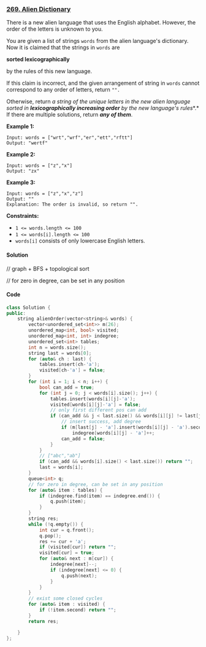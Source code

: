 ### [269. Alien Dictionary](https://leetcode.com/problems/alien-dictionary/)

There is a new alien language that uses the English alphabet. However, the order of the letters is unknown to you.

You are given a list of strings `words` from the alien language's dictionary. Now it is claimed that the strings in `words` are 

**sorted lexicographically**

 by the rules of this new language.



If this claim is incorrect, and the given arrangement of string in `words` cannot correspond to any order of letters, return `"".`

Otherwise, return *a string of the unique letters in the new alien language sorted in **lexicographically increasing order** by the new language's rules**.* If there are multiple solutions, return ***any of them***.

 

**Example 1:**

```
Input: words = ["wrt","wrf","er","ett","rftt"]
Output: "wertf"
```

**Example 2:**

```
Input: words = ["z","x"]
Output: "zx"
```

**Example 3:**

```
Input: words = ["z","x","z"]
Output: ""
Explanation: The order is invalid, so return "".
```

 

**Constraints:**

- `1 <= words.length <= 100`
- `1 <= words[i].length <= 100`
- `words[i]` consists of only lowercase English letters.

#### Solution

// graph + BFS + topological sort

// for zero in degree, can be set in any position

#### Code

```cpp
class Solution {
public:
    string alienOrder(vector<string>& words) {
        vector<unordered_set<int>> m(26);
        unordered_map<int, bool> visited;
        unordered_map<int, int> indegree;
        unordered_set<int> tables;
        int n = words.size();
        string last = words[0];
        for (auto& ch : last) {
            tables.insert(ch-'a');
            visited[ch-'a'] = false;
        }
        for (int i = 1; i < n; i++) {
            bool can_add = true;
            for (int j = 0; j < words[i].size(); j++) {
                tables.insert(words[i][j]-'a');
                visited[words[i][j]-'a'] = false;
                // only first different pos can add
                if (can_add && j < last.size() && words[i][j] != last[j]) {
                    // insert success, add degree
                    if (m[last[j] - 'a'].insert(words[i][j] - 'a').second)
                        indegree[words[i][j] - 'a']++;
                    can_add = false;
                }
            }
            // ["abc","ab"]
            if (can_add && words[i].size() < last.size()) return "";
            last = words[i];
        }
        queue<int> q;
        // for zero in degree, can be set in any position
        for (auto& item : tables) {
            if (indegree.find(item) == indegree.end()) {
                q.push(item);
            }
        }
        string res;
        while (!q.empty()) {
            int cur = q.front();
            q.pop();
            res += cur + 'a';
            if (visited[cur]) return "";
            visited[cur] = true;
            for (auto& next : m[cur]) {
                indegree[next]--;
                if (indegree[next] <= 0) {
                    q.push(next);
                }
            }
        }
        // exist some closed cycles
        for (auto& item : visited) {
            if (!item.second) return "";
        }
        return res;

    }
};
```
